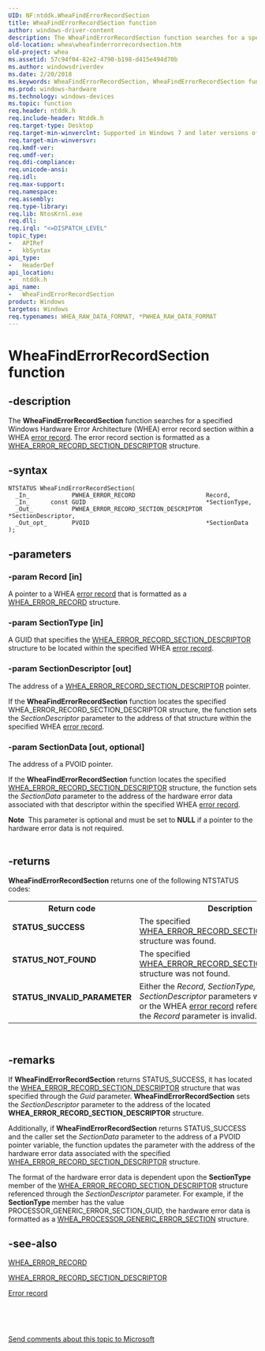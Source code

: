 ```yaml
---
UID: NF:ntddk.WheaFindErrorRecordSection
title: WheaFindErrorRecordSection function
author: windows-driver-content
description: The WheaFindErrorRecordSection function searches for a specified Windows Hardware Error Architecture (WHEA) error record section within a WHEA error record. The error record section is formatted as a WHEA_ERROR_RECORD_SECTION_DESCRIPTOR structure.
old-location: whea\wheafinderrorrecordsection.htm
old-project: whea
ms.assetid: 57c94f04-82e2-4790-b198-d415e494d70b
ms.author: windowsdriverdev
ms.date: 2/20/2018
ms.keywords: WheaFindErrorRecordSection, WheaFindErrorRecordSection function [WHEA Drivers and Applications], ntddk/WheaFindErrorRecordSection, whea.wheafinderrorrecordsection, whearef2_fe7f8220-081d-475c-9230-d59cff81164d.xml
ms.prod: windows-hardware
ms.technology: windows-devices
ms.topic: function
req.header: ntddk.h
req.include-header: Ntddk.h
req.target-type: Desktop
req.target-min-winverclnt: Supported in Windows 7 and later versions of Windows.
req.target-min-winversvr: 
req.kmdf-ver: 
req.umdf-ver: 
req.ddi-compliance: 
req.unicode-ansi: 
req.idl: 
req.max-support: 
req.namespace: 
req.assembly: 
req.type-library: 
req.lib: NtosKrnl.exe
req.dll: 
req.irql: "<=DISPATCH_LEVEL"
topic_type:
-	APIRef
-	kbSyntax
api_type:
-	HeaderDef
api_location:
-	ntddk.h
api_name:
-	WheaFindErrorRecordSection
product: Windows
targetos: Windows
req.typenames: WHEA_RAW_DATA_FORMAT, *PWHEA_RAW_DATA_FORMAT
---
```


# WheaFindErrorRecordSection function


## -description


The <b>WheaFindErrorRecordSection</b> function searches for a specified Windows Hardware Error Architecture (WHEA) error record section within a WHEA <a href="https://msdn.microsoft.com/080da29a-b5cb-45a5-848d-048d9612ee2a">error record</a>. The error record section is formatted as a <a href="..\ntddk\ns-ntddk-_whea_error_record_section_descriptor.md">WHEA_ERROR_RECORD_SECTION_DESCRIPTOR</a> structure.


## -syntax


````
NTSTATUS WheaFindErrorRecordSection(
  _In_            PWHEA_ERROR_RECORD                    Record,
  _In_      const GUID                                  *SectionType,
  _Out_           PWHEA_ERROR_RECORD_SECTION_DESCRIPTOR *SectionDescriptor,
  _Out_opt_       PVOID                                 *SectionData
);
````


## -parameters




### -param Record [in]

A pointer to a WHEA <a href="https://msdn.microsoft.com/080da29a-b5cb-45a5-848d-048d9612ee2a">error record</a> that is formatted as a <a href="..\ntddk\ns-ntddk-_whea_error_record.md">WHEA_ERROR_RECORD</a> structure.


### -param SectionType [in]

A GUID that specifies the <a href="..\ntddk\ns-ntddk-_whea_error_record_section_descriptor.md">WHEA_ERROR_RECORD_SECTION_DESCRIPTOR</a> structure to be located within the specified WHEA <a href="https://msdn.microsoft.com/080da29a-b5cb-45a5-848d-048d9612ee2a">error record</a>.


### -param SectionDescriptor [out]

The address of a <a href="..\ntddk\ns-ntddk-_whea_error_record_section_descriptor.md">WHEA_ERROR_RECORD_SECTION_DESCRIPTOR</a> pointer. 

If the <b>WheaFindErrorRecordSection</b> function locates the specified WHEA_ERROR_RECORD_SECTION_DESCRIPTOR structure, the function sets the <i>SectionDescriptor </i>parameter to the address of that structure within the specified WHEA <a href="https://msdn.microsoft.com/080da29a-b5cb-45a5-848d-048d9612ee2a">error record</a>.


### -param SectionData [out, optional]

The address of a PVOID pointer.

If the <b>WheaFindErrorRecordSection</b> function locates the specified <a href="..\ntddk\ns-ntddk-_whea_error_record_section_descriptor.md">WHEA_ERROR_RECORD_SECTION_DESCRIPTOR</a> structure, the function sets the <i>SectionData</i> parameter to the address of the hardware error data associated with that descriptor within the specified WHEA <a href="https://msdn.microsoft.com/080da29a-b5cb-45a5-848d-048d9612ee2a">error record</a>.

<div class="alert"><b>Note</b>  This parameter is optional and must be set to <b>NULL</b> if a pointer to the hardware error data is not required.</div>
<div> </div>

## -returns



<b>WheaFindErrorRecordSection</b> returns one of the following NTSTATUS codes:

<table>
<tr>
<th>Return code</th>
<th>Description</th>
</tr>
<tr>
<td width="40%">
<dl>
<dt><b>STATUS_SUCCESS</b></dt>
</dl>
</td>
<td width="60%">
The specified <a href="..\ntddk\ns-ntddk-_whea_error_record_section_descriptor.md">WHEA_ERROR_RECORD_SECTION_DESCRIPTOR</a> structure was found. 

</td>
</tr>
<tr>
<td width="40%">
<dl>
<dt><b>STATUS_NOT_FOUND</b></dt>
</dl>
</td>
<td width="60%">
The specified <a href="..\ntddk\ns-ntddk-_whea_error_record_section_descriptor.md">WHEA_ERROR_RECORD_SECTION_DESCRIPTOR</a> structure was not found.

</td>
</tr>
<tr>
<td width="40%">
<dl>
<dt><b>STATUS_INVALID_PARAMETER</b></dt>
</dl>
</td>
<td width="60%">
Either the <i>Record</i>, <i>SectionType,</i> or <i>SectionDescriptor</i> parameters were set to <b>NULL</b>, or the WHEA <a href="https://msdn.microsoft.com/080da29a-b5cb-45a5-848d-048d9612ee2a">error record</a> referenced through the <i>Record </i>parameter is invalid.

</td>
</tr>
</table>
 




## -remarks



If <b>WheaFindErrorRecordSection</b> returns STATUS_SUCCESS, it has located the <a href="..\ntddk\ns-ntddk-_whea_error_record_section_descriptor.md">WHEA_ERROR_RECORD_SECTION_DESCRIPTOR</a> structure that was specified through the <i>Guid </i>parameter. <b>WheaFindErrorRecordSection</b> sets the <i>SectionDescriptor</i> parameter to the address of the located <b>WHEA_ERROR_RECORD_SECTION_DESCRIPTOR</b> structure.

Additionally, if <b>WheaFindErrorRecordSection</b> returns STATUS_SUCCESS and the caller set the <i>SectionData</i> parameter to the address of a PVOID pointer variable, the function updates the parameter with the address of the hardware error data associated with the specified <a href="..\ntddk\ns-ntddk-_whea_error_record_section_descriptor.md">WHEA_ERROR_RECORD_SECTION_DESCRIPTOR</a> structure. 

The format of the hardware error data is dependent upon the <b>SectionType </b>member of the <a href="..\ntddk\ns-ntddk-_whea_error_record_section_descriptor.md">WHEA_ERROR_RECORD_SECTION_DESCRIPTOR</a> structure referenced through the <i>SectionDescriptor </i>parameter. For example, if the <b>SectionType </b>member has the value PROCESSOR_GENERIC_ERROR_SECTION_GUID, the hardware error data is formatted as a <a href="..\ntddk\ns-ntddk-_whea_processor_generic_error_section.md">WHEA_PROCESSOR_GENERIC_ERROR_SECTION</a> structure.




## -see-also

<a href="..\ntddk\ns-ntddk-_whea_error_record.md">WHEA_ERROR_RECORD</a>



<a href="..\ntddk\ns-ntddk-_whea_error_record_section_descriptor.md">WHEA_ERROR_RECORD_SECTION_DESCRIPTOR</a>



<a href="https://msdn.microsoft.com/080da29a-b5cb-45a5-848d-048d9612ee2a">Error record</a>



 

 

<a href="mailto:wsddocfb@microsoft.com?subject=Documentation%20feedback [whea\whea]:%20WheaFindErrorRecordSection function%20 RELEASE:%20(2/20/2018)&amp;body=%0A%0APRIVACY STATEMENT%0A%0AWe use your feedback to improve the documentation. We don't use your email address for any other purpose, and we'll remove your email address from our system after the issue that you're reporting is fixed. While we're working to fix this issue, we might send you an email message to ask for more info. Later, we might also send you an email message to let you know that we've addressed your feedback.%0A%0AFor more info about Microsoft's privacy policy, see http://privacy.microsoft.com/en-us/default.aspx." title="Send comments about this topic to Microsoft">Send comments about this topic to Microsoft</a>

